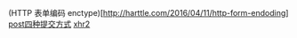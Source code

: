 (HTTP 表单编码 enctype)[http://harttle.com/2016/04/11/http-form-endoding]  
[post四种提交方式](https://imququ.com/post/four-ways-to-post-data-in-http.html)   [xhr2](https://www.html5rocks.com/zh/tutorials/file/xhr2/)  
